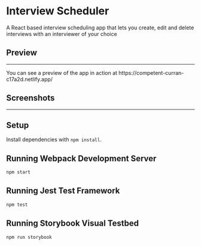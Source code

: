 # Interview Scheduler
A React based interview scheduling app that lets you create, edit and delete interviews with an interviewer of your choice

## Preview
<hr />
You can see a preview of the app in action at https://competent-curran-c17a2d.netlify.app/

## Screenshots
<hr />

## Setup

Install dependencies with `npm install`.

## Running Webpack Development Server

```sh
npm start
```

## Running Jest Test Framework

```sh
npm test
```

## Running Storybook Visual Testbed

```sh
npm run storybook
```
